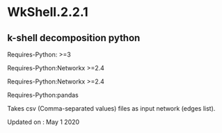 # WkShell.2.2.1
## k-shell decomposition python

Requires-Python: >=3

Requires-Python:Networkx >=2.4

Requires-Python:Networkx >=2.4

Requires-Python:pandas

Takes csv (Comma-separated values) files as input network (edges list).

Updated on : May 1 2020
